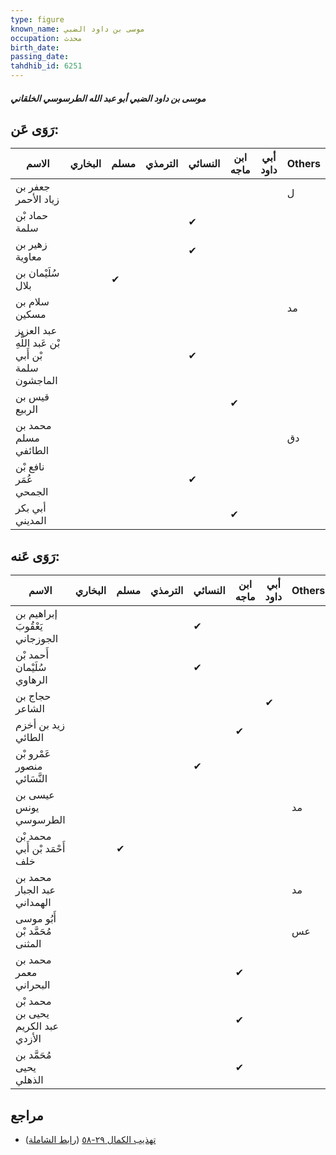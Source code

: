 ```yaml
---
type: figure
known_name: موسى بن داود الضبي
occupation: محدث
birth_date:
passing_date:
tahdhib_id: 6251
---
```

##### موسى بن داود الضبي أبو عبد الله الطرسوسي الخلقاني

## رَوَى عَن:
| الاسم                                              | البخاري | مسلم | الترمذي | النسائي | ابن ماجه | أبي داود | Others |
| -------------------------------------------------- | ------- | ---- | ------- | ------- | -------- | -------- | ------ |
| جعفر بن زياد الأحمر                                |         |      |         |         |          |          | ل      |
| حماد بْن سلمة                                      |         |      |         | ✔       |          |          |        |
| زهير بن معاوية                                     |         |      |         | ✔       |          |          |        |
| سُلَيْمان بن بلال                                  |         | ✔    |         |         |          |          |        |
| سلام بن مسكين                                      |         |      |         |         |          |          | مد     |
| عبد العزيز بْن عَبد اللَّهِ بْن أَبي سلمة الماجشون |         |      |         | ✔       |          |          |        |
| قيس بن الربيع                                      |         |      |         |         | ✔        |          |        |
| محمد بن مسلم الطائفي                               |         |      |         |         |          |          | دق     |
| نافع بْن عُمَر الجمحي                              |         |      |         | ✔       |          |          |        |
| أبي بكر المديني                                    |         |      |         |         | ✔        |          |        |
## رَوَى عَنه:
| الاسم                              | البخاري | مسلم | الترمذي | النسائي | ابن ماجه | أبي داود | Others |
| ---------------------------------- | ------- | ---- | ------- | ------- | -------- | -------- | ------ |
| إبراهيم بن يَعْقُوبَ الجوزجاني     |         |      |         | ✔       |          |          |        |
| أَحمد بْن سُلَيْمان الرهاوي        |         |      |         | ✔       |          |          |        |
| حجاج بن الشاعر                     |         |      |         |         |          | ✔        |        |
| زيد بن أخزم الطائي                 |         |      |         |         | ✔        |          |        |
| عَمْرو بْن منصور النَّسَائي        |         |      |         | ✔       |          |          |        |
| عيسى بن يونس الطرسوسي              |         |      |         |         |          |          | مد     |
| محمد بْن أَحْمَد بْن أَبي خلف      |         | ✔    |         |         |          |          |        |
| محمد بن عبد الجبار الهمداني        |         |      |         |         |          |          | مد     |
| أَبُو موسى مُحَمَّد بْن المثنى     |         |      |         |         |          |          | عس     |
| محمد بن معمر البحراني              |         |      |         |         | ✔        |          |        |
| محمد بْن يحيى بن عبد الكريم الأزدي |         |      |         |         | ✔        |          |        |
| مُحَمَّد بن يحيى الذهلي            |         |      |         |         | ✔        |          |        |
## مراجع
- [تهذيب الكمال ٢٩-٥٨](obsidian://open?vault=Tahdhib-al-Kamal&file=Figures/٦٢٥١-موسى%20بن%20داود%20الضبي%20أبو%20عبد%20الله%20الطرسوسي%20الخلقاني) ([رابط الشاملة](https://shamela.ws/book/3722/15629))